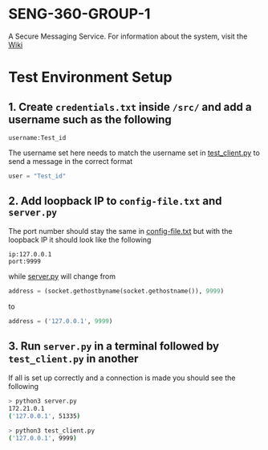 # SENG-360-GROUP-1

A Secure Messaging Service. For information about the system, visit the [Wiki](https://gitlab.csc.uvic.ca/courses/2022091/SENG360_COSI/assignments/ebertc/seng-360-group-1/-/wikis/home)

# Test Environment Setup

## 1. Create ```credentials.txt``` inside  ```/src/``` and add a username such as the following

```text
username:Test_id
```

The username set here needs to match the username set in [test_client.py](https://gitlab.csc.uvic.ca/courses/2022091/SENG360_COSI/assignments/ebertc/seng-360-group-1/-/blob/main/src/test_client.py) to send a message in the correct format

```python
user = "Test_id"
 ```

## 2. Add loopback IP to ```config-file.txt``` and ```server.py```

 The port number should stay the same in [config-file.txt](https://gitlab.csc.uvic.ca/courses/2022091/SENG360_COSI/assignments/ebertc/seng-360-group-1/-/blob/main/src/config-file.txt) but with the loopback IP it should look like the following

```text
ip:127.0.0.1
port:9999
```

while [server.py](https://gitlab.csc.uvic.ca/courses/2022091/SENG360_COSI/assignments/ebertc/seng-360-group-1/-/blob/main/src/server.py) will change from

```python
address = (socket.gethostbyname(socket.gethostname()), 9999)
```

to

```python
address = ('127.0.0.1', 9999)
```

## 3. Run ```server.py``` in a terminal followed by ```test_client.py``` in another

If all is set up correctly and a connection is made you should see the following

```bash
> python3 server.py
172.21.0.1
('127.0.0.1', 51335)
```

```bash
> python3 test_client.py
('127.0.0.1', 9999)
```
